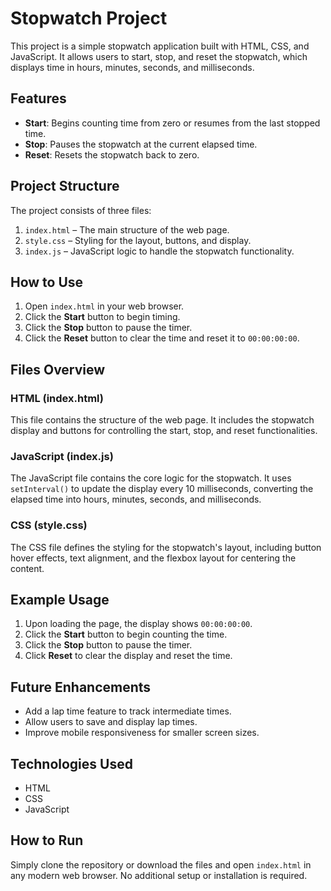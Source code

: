 # Stopwatch Project

This project is a simple stopwatch application built with HTML, CSS, and JavaScript. It allows users to start, stop, and reset the stopwatch, which displays time in hours, minutes, seconds, and milliseconds.

## Features

- **Start**: Begins counting time from zero or resumes from the last stopped time.
- **Stop**: Pauses the stopwatch at the current elapsed time.
- **Reset**: Resets the stopwatch back to zero.

## Project Structure

The project consists of three files:

1. `index.html` – The main structure of the web page.
2. `style.css` – Styling for the layout, buttons, and display.
3. `index.js` – JavaScript logic to handle the stopwatch functionality.

## How to Use

1. Open `index.html` in your web browser.
2. Click the **Start** button to begin timing.
3. Click the **Stop** button to pause the timer.
4. Click the **Reset** button to clear the time and reset it to `00:00:00:00`.

## Files Overview

### HTML (index.html)
This file contains the structure of the web page. It includes the stopwatch display and buttons for controlling the start, stop, and reset functionalities.

### JavaScript (index.js)
The JavaScript file contains the core logic for the stopwatch. It uses `setInterval()` to update the display every 10 milliseconds, converting the elapsed time into hours, minutes, seconds, and milliseconds.

### CSS (style.css)
The CSS file defines the styling for the stopwatch's layout, including button hover effects, text alignment, and the flexbox layout for centering the content.

## Example Usage

1. Upon loading the page, the display shows `00:00:00:00`.
2. Click the **Start** button to begin counting the time.
3. Click the **Stop** button to pause the timer.
4. Click **Reset** to clear the display and reset the time.

## Future Enhancements

- Add a lap time feature to track intermediate times.
- Allow users to save and display lap times.
- Improve mobile responsiveness for smaller screen sizes.

## Technologies Used

- HTML
- CSS
- JavaScript

## How to Run

Simply clone the repository or download the files and open `index.html` in any modern web browser. No additional setup or installation is required.

